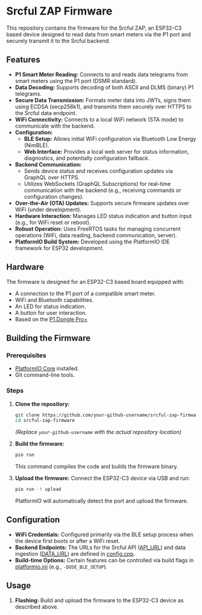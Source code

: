 # Srcful ZAP Firmware

This repository contains the firmware for the Srcful ZAP, an ESP32-C3 based device designed to read data from smart meters via the P1 port and securely transmit it to the Srcful backend.

## Features

*   **P1 Smart Meter Reading:** Connects to and reads data telegrams from smart meters using the P1 port (DSMR standard).
*   **Data Decoding:** Supports decoding of both ASCII and DLMS (binary) P1 telegrams.
*   **Secure Data Transmission:** Formats meter data into JWTs, signs them using ECDSA (secp256k1), and transmits them securely over HTTPS to the Srcful data endpoint.
*   **WiFi Connectivity:** Connects to a local WiFi network (STA mode) to communicate with the backend.
*   **Configuration:**
    *   **BLE Setup:** Allows initial WiFi configuration via Bluetooth Low Energy (NimBLE).
    *   **Web Interface:** Provides a local web server for status information, diagnostics, and potentially configuration fallback.
*   **Backend Communication:**
    *   Sends device status and receives configuration updates via GraphQL over HTTPS.
    *   Utilizes WebSockets (GraphQL Subscriptions) for real-time communication with the backend (e.g., receiving commands or configuration changes).
*   **Over-the-Air (OTA) Updates:** Supports secure firmware updates over WiFi (under development).
*   **Hardware Interaction:** Manages LED status indication and button input (e.g., for WiFi reset or reboot).
*   **Robust Operation:** Uses FreeRTOS tasks for managing concurrent operations (WiFi, data reading, backend communication, server).
*   **PlatformIO Build System:** Developed using the PlatformIO IDE framework for ESP32 development.

## Hardware

The firmware is designed for an ESP32-C3 based board equipped with:

*   A connection to the P1 port of a compatible smart meter.
*   WiFi and Bluetooth capabilities.
*   An LED for status indication.
*   A button for user interaction.
*   Based on the [P1 Dongle Pro+](https://smart-stuff.nl/product/p1-dongle-watermeter/)

## Building the Firmware

### Prerequisites

*   [PlatformIO Core](https://platformio.org/install/cli) installed.
*   Git command-line tools.

### Steps

1.  **Clone the repository:**
    ```bash
    git clone https://github.com/your-github-username/srcful-zap-firmware.git
    cd srcful-zap-firmware
    ```
    *(Replace `your-github-username` with the actual repository location)*

2.  **Build the firmware:**
    ```bash
    pio run
    ```
    This command compiles the code and builds the firmware binary.

3.  **Upload the firmware:**
    Connect the ESP32-C3 device via USB and run:
    ```bash
    pio run -t upload
    ```
    PlatformIO will automatically detect the port and upload the firmware.

## Configuration

*   **WiFi Credentials:** Configured primarily via the BLE setup process when the device first boots or after a WiFi reset.
*   **Backend Endpoints:** The URLs for the Srcful API ([API_URL](http://_vscodecontentref_/1)) and data ingestion ([DATA_URL](http://_vscodecontentref_/2)) are defined in [config.cpp](http://_vscodecontentref_/3).
*   **Build-time Options:** Certain features can be controlled via build flags in [platformio.ini](http://_vscodecontentref_/4) (e.g., `-DUSE_BLE_SETUP`).

## Usage

1.  **Flashing:** Build and upload the firmware to the ESP32-C3 device as described above.